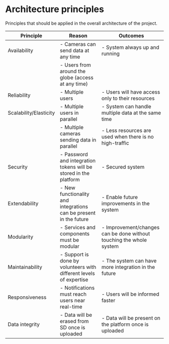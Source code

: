 # Architecture principles

Principles that should be applied in the overall architecture of the project.

| Principle              | Reason                                                             | Outcomes                                                            |
| ---------------------- | ------------------------------------------------------------------ | ------------------------------------------------------------------- |
| Availability           | - Cameras can send data at any time                                | - System always up and running                                      |
|                        | - Users from around the globe (access at any time)                 |                                                                     |
| Reliability            | - Multiple users                                                   | - Users will have access only to their resources                    |
| Scalability/Elasticity | - Multiple users in parallel                                       | - System can handle multiple data at the same time                  |
|                        | - Multiple cameras sending data in parallel                        | - Less resources are used when there is no high-traffic             |
| Security               | - Password and integration tokens will be stored in the platform   | - Secured system                                                    |
| Extendability          | - New functionality and integrations can be present in the future  | - Enable future improvements in the system                          |
| Modularity             | - Services and components must be modular                          | - Improvement/changes can be done without touching the whole system |
| Maintainability        | - Support is done by volunteers with different levels of expertise | - The system can have more integration in the future                |
| Responsiveness         | - Notifications must reach users near real-time                    | - Users will be informed faster                                     |
| Data integrity         | - Data will be erased from SD once is uploaded                     | - Data will be present on the platform once is uploaded             |
